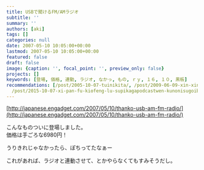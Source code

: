 ```yaml
---
title: USBで聞けるFM/AMラジオ
subtitle: ''
summary: ''
authors: [aki]
tags: []
categories: null
date: 2007-05-10 10:05:00+00:00
lastmod: 2007-05-10 10:05:00+00:00
featured: false
draft: false
image: {caption: '', focal_point: '', preview_only: false}
projects: []
keywords: [登場, 価格, 連動, ラジオ, なかっ, もの, ｒｙ, １６, １０, 黒板]
recommendations: [/post/2005-10-07-tuinikita/, /post/2009-06-09-xin-xing-iphone-3g-snojia-ge-nituite/,
  /post/2015-10-07-xi-pan-fu-kiofeng-lu-supikagapodcastwen-kunonisugoibian-li/]
---
```

[http://japanese.engadget.com/2007/05/10/thanko-usb-am-fm-radio/](http://japanese.engadget.com/2007/05/10/thanko-usb-am-fm-radio/)  
  
こんなものついに登場しました。  
価格は手ごろな6980円！  
  
うりきれじゃなかったら、ぽちってたなぁー  
  
  
これがあれば、ラジオと連動させて、とかやらなくてもすみそうだし。



